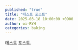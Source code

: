 ```yaml
---
published: "true"
title: "테스트 포스트"
date: 2025-03-18 10:00:00 +0900
author: oi-RYH
categories: baking
---
```


테스트 포스트.

